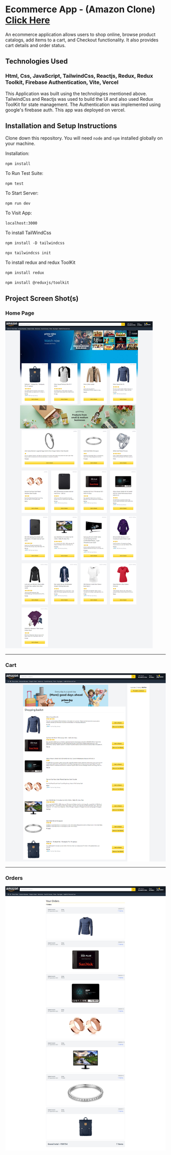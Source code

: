# Ecommerce App - (Amazon Clone) [Click Here](https://ecommerce-mxh5wg2i9-rohanj0306-gmailcom.vercel.app/)

An ecommerce application allows users to shop online, browse product catalogs, add items to a cart, and Checkout functionality. It also provides cart details and order status.

## Technologies Used

### Html, Css, JavaScript, TailwindCss, Reactjs, Redux, Redux Toolkit, Firebase Authentication, Vite, Vercel
This Application was built using the technologies mentioned above. TailwindCss and Reactjs was used to build the UI and also used Redux ToolKit for state management. The Authentication was implemented using google's firebase auth. This app was deployed on vercel.

## Installation and Setup Instructions

Clone down this repository. You will need `node` and `npm` installed globally on your machine.  

Installation:

`npm install`  

To Run Test Suite:  

`npm test`  

To Start Server:

`npm run dev`  

To Visit App:

`localhost:3000`  

To install TailWindCss

`npm install -D tailwindcss`

`npx tailwindcss init`

To install redux and redux ToolKit

`npm install redux`

`npm install @reduxjs/toolkit`




## Project Screen Shot(s)

### Home Page
![alt text](https://github.com/R0HAN44/Ecommerce-app/blob/main/Amazon-Clone.png)

<hr>

### Cart 
![alt text](https://github.com/R0HAN44/Ecommerce-app/blob/main/Amazon-Clone2.png)

<hr>

### Orders 
![alt text](https://github.com/R0HAN44/Ecommerce-app/blob/main/Amazon-Clone3.png)



